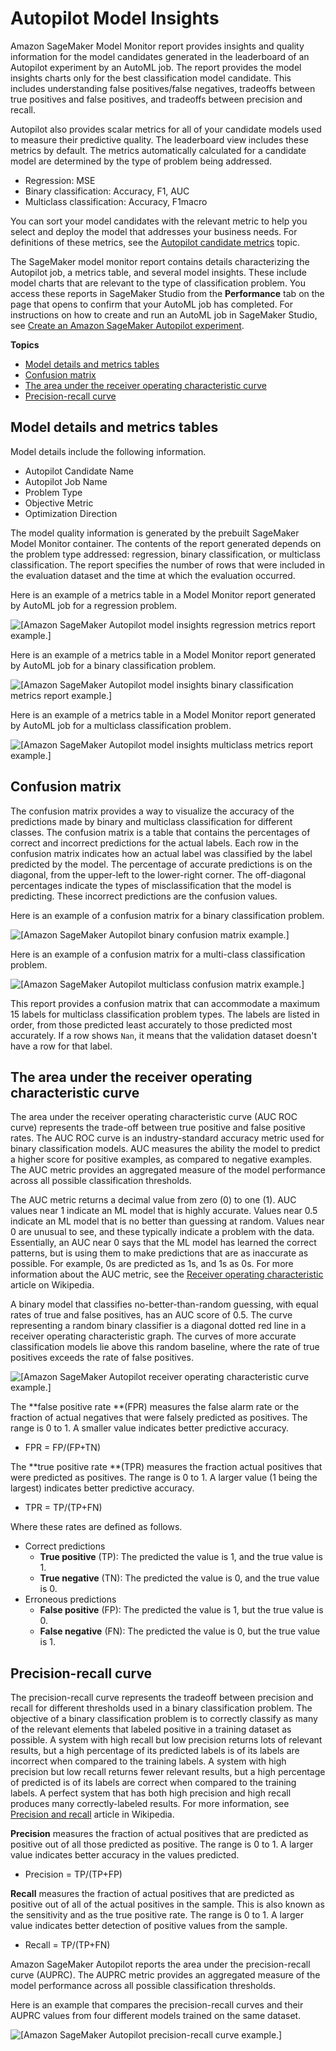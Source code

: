 # Autopilot Model Insights<a name="autopilot-model-insights"></a>

Amazon SageMaker Model Monitor report provides insights and quality information for the model candidates generated in the leaderboard of an Autopilot experiment by an AutoML job\. The report provides the model insights charts only for the best classification model candidate\. This includes understanding false positives/false negatives, tradeoffs between true positives and false positives, and tradeoffs between precision and recall\. 

Autopilot also provides scalar metrics for all of your candidate models used to measure their predictive quality\. The leaderboard view includes these metrics by default\. The metrics automatically calculated for a candidate model are determined by the type of problem being addressed\.
+ Regression: MSE
+ Binary classification: Accuracy, F1, AUC
+ Multiclass classification: Accuracy, F1macro

You can sort your model candidates with the relevant metric to help you select and deploy the model that addresses your business needs\. For definitions of these metrics, see the [Autopilot candidate metrics](https://docs.aws.amazon.com/sagemaker/latest/dg/autopilot-model-support-validation.html#autopilot-metrics) topic\. 

The SageMaker model monitor report contains details characterizing the Autopilot job, a metrics table, and several model insights\. These include model charts that are relevant to the type of classification problem\. You access these reports in SageMaker Studio from the **Performance** tab on the page that opens to confirm that your AutoML job has completed\. For instructions on how to create and run an AutoML job in SageMaker Studio, see [Create an Amazon SageMaker Autopilot experiment](autopilot-automate-model-development-create-experiment.md)\. 

**Topics**
+ [Model details and metrics tables](#autopilot-model-insights-details-and-metrics-table)
+ [Confusion matrix](#autopilot-model-insights-confusion-matrix)
+ [The area under the receiver operating characteristic curve](#autopilot-model-insights-auc-roc)
+ [Precision\-recall curve](#autopilot-model-insights-precision-recall-curve)

## Model details and metrics tables<a name="autopilot-model-insights-details-and-metrics-table"></a>

Model details include the following information\.
+ Autopilot Candidate Name
+ Autopilot Job Name
+ Problem Type
+ Objective Metric
+ Optimization Direction

The model quality information is generated by the prebuilt SageMaker Model Monitor container\. The contents of the report generated depends on the problem type addressed: regression, binary classification, or multiclass classification\. The report specifies the number of rows that were included in the evaluation dataset and the time at which the evaluation occurred\.

Here is an example of a metrics table in a Model Monitor report generated by AutoML job for a regression problem\.

![\[Amazon SageMaker Autopilot model insights regression metrics report example.\]](http://docs.aws.amazon.com/sagemaker/latest/dg/images/autopilot/autopilot-model-insights-regression-metrics.png)

Here is an example of a metrics table in a Model Monitor report generated by AutoML job for a binary classification problem\.

![\[Amazon SageMaker Autopilot model insights binary classification metrics report example.\]](http://docs.aws.amazon.com/sagemaker/latest/dg/images/autopilot/autopilot-model-insights-binary-metrics-report.png)

Here is an example of a metrics table in a Model Monitor report generated by AutoML job for a multiclass classification problem\.

![\[Amazon SageMaker Autopilot model insights multiclass metrics report example.\]](http://docs.aws.amazon.com/sagemaker/latest/dg/images/autopilot/autopilot-model-insights-multiclass-metrics-report.png)

## Confusion matrix<a name="autopilot-model-insights-confusion-matrix"></a>

The confusion matrix provides a way to visualize the accuracy of the predictions made by binary and multiclass classification for different classes\. The confusion matrix is a table that contains the percentages of correct and incorrect predictions for the actual labels\. Each row in the confusion matrix indicates how an actual label was classified by the label predicted by the model\. The percentage of accurate predictions is on the diagonal, from the upper\-left to the lower\-right corner\. The off\-diagonal percentages indicate the types of misclassification that the model is predicting\. These incorrect predictions are the confusion values\. 

Here is an example of a confusion matrix for a binary classification problem\.

![\[Amazon SageMaker Autopilot binary confusion matrix example.\]](http://docs.aws.amazon.com/sagemaker/latest/dg/images/autopilot/autopilot-model-insights-confusion-matrix-binary.png)

Here is an example of a confusion matrix for a multi\-class classification problem\.

![\[Amazon SageMaker Autopilot multiclass confusion matrix example.\]](http://docs.aws.amazon.com/sagemaker/latest/dg/images/autopilot/autopilot-model-insights-confusion-matrix-multiclass.png)

This report provides a confusion matrix that can accommodate a maximum 15 labels for multiclass classification problem types\. The labels are listed in order, from those predicted least accurately to those predicted most accurately\. If a row shows `Nan`, it means that the validation dataset doesn't have a row for that label\.

## The area under the receiver operating characteristic curve<a name="autopilot-model-insights-auc-roc"></a>

The area under the receiver operating characteristic curve \(AUC ROC curve\) represents the trade\-off between true positive and false positive rates\. The AUC ROC curve is an industry\-standard accuracy metric used for binary classification models\. AUC measures the ability the model to predict a higher score for positive examples, as compared to negative examples\. The AUC metric provides an aggregated measure of the model performance across all possible classification thresholds\.

The AUC metric returns a decimal value from zero \(0\) to one \(1\)\. AUC values near 1 indicate an ML model that is highly accurate\. Values near 0\.5 indicate an ML model that is no better than guessing at random\. Values near 0 are unusual to see, and these typically indicate a problem with the data\. Essentially, an AUC near 0 says that the ML model has learned the correct patterns, but is using them to make predictions that are as inaccurate as possible\. For example, 0s are predicted as 1s, and 1s as 0s\. For more information about the AUC metric, see the [Receiver operating characteristic](https://en.wikipedia.org/wiki/Receiver_operating_characteristic) article on Wikipedia\.

A binary model that classifies no\-better\-than\-random guessing, with equal rates of true and false positives, has an AUC score of 0\.5\. The curve representing a random binary classifier is a diagonal dotted red line in a receiver operating characteristic graph\. The curves of more accurate classification models lie above this random baseline, where the rate of true positives exceeds the rate of false positives\.

![\[Amazon SageMaker Autopilot receiver operating characteristic curve example.\]](http://docs.aws.amazon.com/sagemaker/latest/dg/images/autopilot/autopilot-model-insights-receiver-operating-characteristic-curve.png)

The **false positive rate **\(FPR\) measures the false alarm rate or the fraction of actual negatives that were falsely predicted as positives\. The range is 0 to 1\. A smaller value indicates better predictive accuracy\. 
+ FPR = FP/\(FP\+TN\)

The **true positive rate **\(TPR\) measures the fraction actual positives that were predicted as positives\. The range is 0 to 1\. A larger value \(1 being the largest\) indicates better predictive accuracy\.
+ TPR = TP/\(TP\+FN\)

Where these rates are defined as follows\.
+ Correct predictions
  + **True positive** \(TP\): The predicted the value is 1, and the true value is 1\.
  + **True negative** \(TN\): The predicted the value is 0, and the true value is 0\.
+ Erroneous predictions
  + **False positive** \(FP\): The predicted the value is 1, but the true value is 0\.
  + **False negative** \(FN\): The predicted the value is 0, but the true value is 1\.

## Precision\-recall curve<a name="autopilot-model-insights-precision-recall-curve"></a>

The precision\-recall curve represents the tradeoff between precision and recall for different thresholds used in a binary classification problem\. The objective of a binary classification problem is to correctly classify as many of the relevant elements that labeled positive in a training dataset as possible\. A system with high recall but low precision returns lots of relevant results, but a high percentage of its predicted labels is of its labels are incorrect when compared to the training labels\. A system with high precision but low recall returns fewer relevant results, but a high percentage of predicted is of its labels are correct when compared to the training labels\. A perfect system that has both high precision and high recall produces many correctly\-labeled results\. For more information, see [Precision and recall](https://en.wikipedia.org/wiki/Precision_and_recall) article in Wikipedia\.

**Precision** measures the fraction of actual positives that are predicted as positive out of all those predicted as positive\. The range is 0 to 1\. A larger value indicates better accuracy in the values predicted\. 
+ Precision = TP/\(TP\+FP\)

**Recall** measures the fraction of actual positives that are predicted as positive out of all of the actual positives in the sample\. This is also known as the sensitivity and as the true positive rate\. The range is 0 to 1\. A larger value indicates better detection of positive values from the sample\.
+ Recall = TP/\(TP\+FN\)

Amazon SageMaker Autopilot reports the area under the precision\-recall curve \(AUPRC\)\. The AUPRC metric provides an aggregated measure of the model performance across all possible classification thresholds\.

Here is an example that compares the precision\-recall curves and their AUPRC values from four different models trained on the same dataset\.

![\[Amazon SageMaker Autopilot precision-recall curve example.\]](http://docs.aws.amazon.com/sagemaker/latest/dg/images/autopilot/autopilot-model-insights-binary-precision-recall.png)